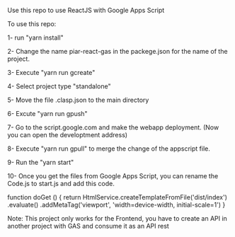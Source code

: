 Use this repo to use ReactJS with Google Apps Script

To use this repo:

1- run "yarn install"

2- Change the name piar-react-gas in the packege.json for the name of the project.

3- Execute "yarn run gcreate"

4- Select project type "standalone"

5- Move the file .clasp.json to the main directory

6- Excute "yarn run gpush"

7- Go to the script.google.com and make the webapp deployment. (Now you can open the developtment address)

8- Execute "yarn run gpull" to merge the change of the appscript file.

9- Run the "yarn start"

10- Once you get the files from Google Apps Script, you can rename the Code.js to start.js and add this code.

function doGet () {
return HtmlService.createTemplateFromFile('dist/index')
.evaluate()
.addMetaTag('viewport', 'width=device-width, initial-scale=1')
}

Note: This project only works for the Frontend, you have to create an API in another project with GAS and consume it as an API rest
